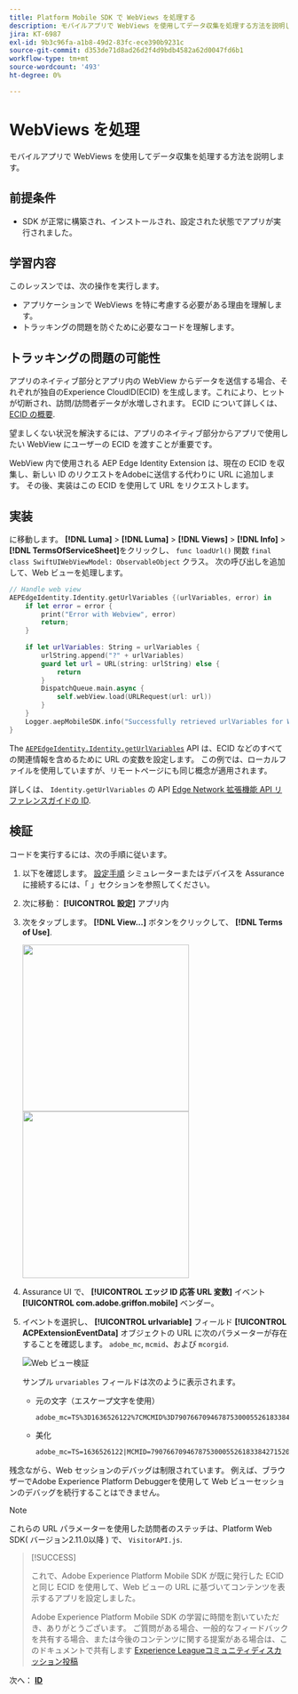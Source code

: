 ```yaml
---
title: Platform Mobile SDK で WebViews を処理する
description: モバイルアプリで WebViews を使用してデータ収集を処理する方法を説明します。
jira: KT-6987
exl-id: 9b3c96fa-a1b8-49d2-83fc-ece390b9231c
source-git-commit: d353de71d8ad26d2f4d9bdb4582a62d0047fd6b1
workflow-type: tm+mt
source-wordcount: '493'
ht-degree: 0%

---
```


# WebViews を処理

モバイルアプリで WebViews を使用してデータ収集を処理する方法を説明します。

## 前提条件

* SDK が正常に構築され、インストールされ、設定された状態でアプリが実行されました。

## 学習内容

このレッスンでは、次の操作を実行します。

* アプリケーションで WebViews を特に考慮する必要がある理由を理解します。
* トラッキングの問題を防ぐために必要なコードを理解します。

## トラッキングの問題の可能性

アプリのネイティブ部分とアプリ内の WebView からデータを送信する場合、それぞれが独自のExperience CloudID(ECID) を生成します。これにより、ヒットが切断され、訪問/訪問者データが水増しされます。 ECID について詳しくは、 [ECID の概要](https://experienceleague.adobe.com/docs/experience-platform/identity/ecid.html?lang=en).

望ましくない状況を解決するには、アプリのネイティブ部分からアプリで使用したい WebView にユーザーの ECID を渡すことが重要です。

WebView 内で使用される AEP Edge Identity Extension は、現在の ECID を収集し、新しい ID のリクエストをAdobeに送信する代わりに URL に追加します。 その後、実装はこの ECID を使用して URL をリクエストします。

## 実装

に移動します。 **[!DNL Luma]** > **[!DNL Luma]** > **[!DNL Views]** > **[!DNL Info]** > **[!DNL TermsOfServiceSheet]**&#x200B;をクリックし、 `func loadUrl()` 関数 `final class SwiftUIWebViewModel: ObservableObject` クラス。 次の呼び出しを追加して、Web ビューを処理します。

```swift
// Handle web view
AEPEdgeIdentity.Identity.getUrlVariables {(urlVariables, error) in
    if let error = error {
        print("Error with Webview", error)
        return;
    }
    
    if let urlVariables: String = urlVariables {
        urlString.append("?" + urlVariables)
        guard let url = URL(string: urlString) else {
            return
        }
        DispatchQueue.main.async {
            self.webView.load(URLRequest(url: url))
        }
    }
    Logger.aepMobileSDK.info("Successfully retrieved urlVariables for WebView, final URL: \(urlString)")
}
```

The [`AEPEdgeIdentity.Identity.getUrlVariables`](https://developer.adobe.com/client-sdks/documentation/identity-for-edge-network/api-reference/#geturlvariables) API は、ECID などのすべての関連情報を含めるために URL の変数を設定します。 この例では、ローカルファイルを使用していますが、リモートページにも同じ概念が適用されます。

詳しくは、 `Identity.getUrlVariables` の API [Edge Network 拡張機能 API リファレンスガイドの ID](https://developer.adobe.com/client-sdks/documentation/identity-for-edge-network/api-reference/#geturlvariables).

## 検証

コードを実行するには、次の手順に従います。

1. 以下を確認します。 [設定手順](assurance.md#connecting-to-a-session) シミュレーターまたはデバイスを Assurance に接続するには、「 」セクションを参照してください。
1. 次に移動： **[!UICONTROL 設定]** アプリ内
1. 次をタップします。 **[!DNL View...]** ボタンをクリックして、 **[!DNL Terms of Use]**.

   <img src="./assets/tou1.png" width="300" /> <img src="./assets/tou2.png" width="300" />

1. Assurance UI で、 **[!UICONTROL エッジ ID 応答 URL 変数]** イベント **[!UICONTROL com.adobe.griffon.mobile]** ベンダー。
1. イベントを選択し、 **[!UICONTROL urlvariable]** フィールド **[!UICONTROL ACPExtensionEventData]** オブジェクトの URL に次のパラメーターが存在することを確認します。 `adobe_mc`, `mcmid`、および `mcorgid`.

   ![Web ビュー検証](assets/webview-validation.png)

   サンプル `urvariables` フィールドは次のように表示されます。

   * 元の文字（エスケープ文字を使用）

     ```html
     adobe_mc=TS%3D1636526122%7CMCMID%3D79076670946787530005526183384271520749%7CMCORGID%3D7ABB3E6A5A7491460A495D61%40AdobeOrg
     ```

   * 美化

     ```html
     adobe_mc=TS=1636526122|MCMID=79076670946787530005526183384271520749|MCORGID=7ABB3E6A5A7491460A495D61@AdobeOrg
     ```

残念ながら、Web セッションのデバッグは制限されています。 例えば、ブラウザーでAdobe Experience Platform Debuggerを使用して Web ビューセッションのデバッグを続行することはできません。

>[!NOTE]
>
>これらの URL パラメーターを使用した訪問者のステッチは、Platform Web SDK( バージョン2.11.0以降 ) で、 `VisitorAPI.js`.


>[!SUCCESS]
>
>これで、Adobe Experience Platform Mobile SDK が既に発行した ECID と同じ ECID を使用して、Web ビューの URL に基づいてコンテンツを表示するアプリを設定しました。
>
>Adobe Experience Platform Mobile SDK の学習に時間を割いていただき、ありがとうございます。 ご質問がある場合、一般的なフィードバックを共有する場合、または今後のコンテンツに関する提案がある場合は、このドキュメントで共有します [Experience Leagueコミュニティディスカッション投稿](https://experienceleaguecommunities.adobe.com/t5/adobe-experience-platform-data/tutorial-discussion-implement-adobe-experience-cloud-in-mobile/td-p/443796)

次へ： **[ID](identity.md)**
